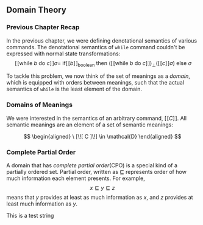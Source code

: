 ## Domain Theory

### Previous Chapter Recap
In the previous chapter, we were defining denotational semantics of various commands. The denotational semantics of `while` command couldn't be expressed with normal state transformations:
$$
\
[\![\text{while} \ b \ \text{do} \ c]\!]\sigma =
\ \text{if} [\![ b ]\!]_\text{boolean} \ \text{then} \ ([\![ \text{while} \ b \ \text{do} \ c ]\!])_\bot ([\![ c ]\!]\sigma) \ \text{else} \ \sigma
$$

To tackle this problem, we now think of the set of meanings as a *domain*, which is equipped with orders between meanings, such that the actual semantics of `while` is the least element of the domain.

### Domains of Meanings
We were interested in the semantics of an arbitrary command, $[\![ C ]\!]$. All semantic meanings are an element of a set of semantic meanings:

$$
\begin{aligned} \
[\![ C ]\!] \in \mathcal{D}
\end{aligned}
$$

### Complete Partial Order

A domain that has *complete partial order*(CPO) is a special kind of a partially ordered set. Partial order, written as $\sqsubseteq$ represents order of how much information each element presents. For example, 
$$
x \sqsubseteq y \sqsubseteq z
$$
means that $y$ provides at least as much information as $x$, and $z$ provides at least much information as $y$.

This is a test string